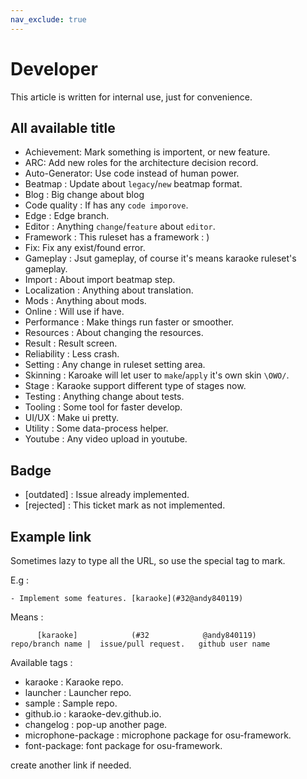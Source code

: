 ```yaml
---
nav_exclude: true
---
```


# Developer

This article is written for internal use, just for convenience.

## All available title

- Achievement: Mark something is importent, or new feature.
- ARC: Add new roles for the architecture decision record.
- Auto-Generator: Use code instead of human power.
- Beatmap : Update about `legacy`/`new` beatmap format.
- Blog : Big change about blog
- Code quality : If has any `code imporove`.
- Edge : Edge branch.
- Editor : Anything `change`/`feature` about `editor`.
- Framework : This ruleset has a framework : )
- Fix: Fix any exist/found error.
- Gameplay : Jsut gameplay, of course it's means karaoke ruleset's gameplay.
- Import : About import beatmap step.
- Localization : Anything about translation.
- Mods : Anything about mods.
- Online : Will use if have.
- Performance : Make things run faster or smoother.
- Resources : About changing the resources.
- Result : Result screen.
- Reliability : Less crash.
- Setting : Any change in ruleset setting area.
- Skinning : Karoake will let user to `make`/`apply` it's own skin `\OWO/`.
- Stage : Karaoke support different type of stages now.
- Testing : Anything change about tests.
- Tooling : Some tool for faster develop.
- UI/UX : Make ui pretty.
- Utility : Some data-process helper.
- Youtube : Any video upload in youtube.

## Badge
- [outdated] : Issue already implemented.
- [rejected] : This ticket mark as not implemented.

## Example link

Sometimes lazy to type all the URL, so use the special tag to mark.

E.g : 

```
- Implement some features. [karaoke](#32@andy840119)
```

Means :

```
      [karaoke]            (#32            @andy840119)
repo/branch name |  issue/pull request.   github user name
```

Available tags : 

- karaoke : Karaoke repo.
- launcher : Launcher repo.
- sample : Sample repo.
- github.io : karaoke-dev.github.io.
- changelog : pop-up another page.
- microphone-package : microphone package for osu-framework.
- font-package: font package for osu-framework.

create another link if needed.